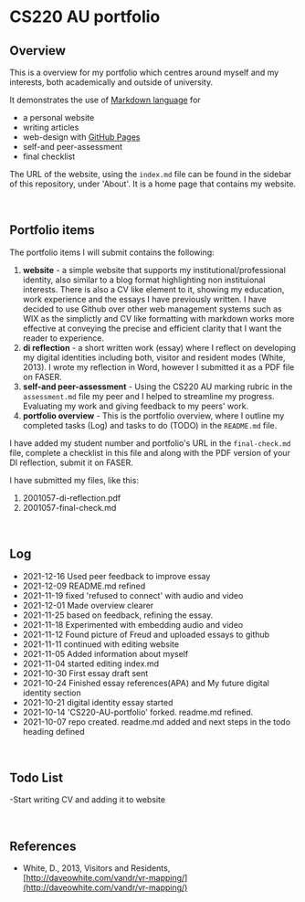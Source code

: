 # CS220 AU portfolio
## Overview
This is a overview for my portfolio which centres around myself and my interests, both academically and outside of university.

It demonstrates the use of [Markdown language](https://guides.github.com/features/mastering-markdown/) for
- a personal website
- writing articles
- web-design with [GitHub Pages](https://pages.github.com/)
- self-and peer-assessment
- final checklist 

The URL of the website, using the `index.md` file can be found in the sidebar of this repository, under 'About'. It is a home page that contains my website.

<br>

## Portfolio items
The portfolio items I will submit contains the following:

1. **website** - a simple website that supports my institutional/professional identity, also similar to a blog format highlighting non instituional interests. There is also a CV like element to it, showing my education, work experience and the essays I have previously written. I have decided to use Github over other web management systems such as WIX as the simplictly and CV like formatting with markdown works more effective at conveying the precise and efficient clarity that I want the reader to experience.
2. **di reflection** - a short written work (essay) where I reflect on developing my digital identities including both, visitor and resident modes (White, 2013). I wrote my reflection in Word, however I submitted it as a PDF file on FASER. 
3. **self-and peer-assessment** - Using the CS220 AU marking rubric in the `assessment.md` file my peer and I helped to streamline my progress. Evaluating my work and giving feedback to my peers' work.
4. **portfolio overview** - This is the portfolio overview, where I outline my completed tasks (Log) and tasks to do (TODO) in the `README.md` file.

I have added my student number and portfolio's URL in the `final-check.md` file, complete a checklist in this file and along with the PDF version of your DI reflection, submit it on FASER. 

I have submitted my files, like this:

1. 2001057-di-reflection.pdf
2. 2001057-final-check.md

<br>

## Log
- 2021-12-16 Used peer feedback to improve essay
- 2021-12-09 README.md refined
- 2021-11-19 fixed 'refused to connect' with audio and video
- 2021-12-01 Made overview clearer
- 2021-11-25 based on feedback, refining the essay.
- 2021-11-18 Experimented with embedding audio and video
- 2021-11-12 Found picture of Freud and uploaded essays to github
- 2021-11-11 continued with editing website 
- 2021-11-05 Added information about myself
- 2021-11-04 started editing index.md
- 2021-10-30 First essay draft sent
- 2021-10-24 Finished essay references(APA) and My future digital identity section
- 2021-10-21 digital identity essay started
- 2021-10-14 'CS220-AU-portfolio' forked. readme.md refined.
- 2021-10-07 repo created. readme.md added and next steps in the todo heading defined
<br>

## Todo List
-Start writing CV and adding it to website

<br>

## References
- White, D., 2013, Visitors and Residents, [http://daveowhite.com/vandr/vr-mapping/](http://daveowhite.com/vandr/vr-mapping/)
